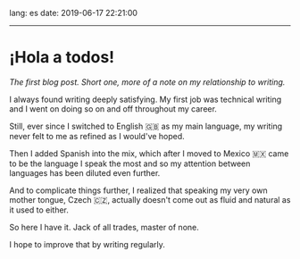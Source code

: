 lang: es
date: 2019-06-17 22:21:00

---

# ¡Hola a todos!

_The first blog post. Short one, more of a note on my relationship to writing._

I always found writing deeply satisfying. My first job was technical writing and I went on doing so on and off throughout my career.

Still, ever since I switched to English 🇬🇧 as my main language, my writing never felt to me as refined as I would've hoped.

Then I added Spanish into the mix, which after I moved to Mexico 🇲🇽 came to be the language I speak the most and so my attention between languages has been diluted even further.

And to complicate things further, I realized that speaking my very own mother tongue, Czech 🇨🇿, actually doesn't come out as fluid and natural as it used to either.

So here I have it. Jack of all trades, master of none.

I hope to improve that by writing regularly.
